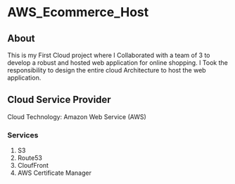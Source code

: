 # AWS_Ecommerce_Host

## About
This is my First Cloud project where I Collaborated with a team of 3 to develop a robust and hosted
web application for online shopping. I Took the responsibility to design the entire cloud Architecture to host the web application.

## Cloud Service Provider
Cloud Technology: Amazon Web Service (AWS)
### Services
1. S3
2. Route53
3. CloufFront
4. AWS Certificate Manager
